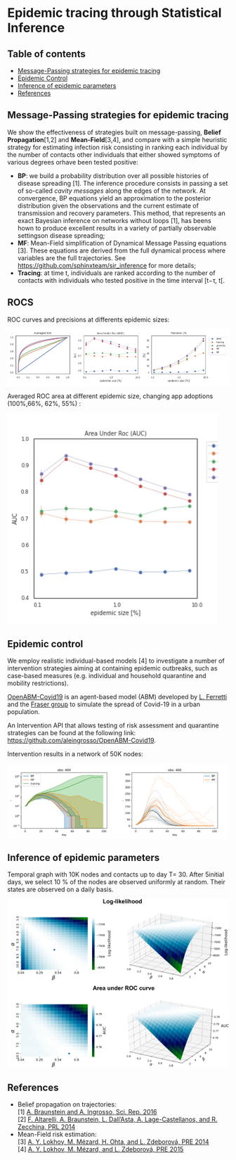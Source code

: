 # Epidemic tracing through Statistical Inference


## Table of contents
* [Message-Passing strategies for epidemic tracing](#message-passing-strategies-for-epidemic-tracing)
* [Epidemic Control](#epidemic-control)
* [Inference of epidemic parameters](#inference-of-epidemic-parameters)
* [References](references)

## Message-Passing strategies for epidemic tracing

We show the effectiveness of strategies built on message-passing, **Belief Propagation**\[1,2\] and **Mean-Field**\[3,4\], and compare with a simple heuristic strategy for estimating infection risk consisting in ranking each individual by the number of contacts other individuals that either showed symptoms of various degrees orhave been tested positive:

* **BP**: we build a probability distribution over all possible histories of disease spreading \[1\]. The inference procedure consists in passing a set of so-called *cavity messages* along the edges of the network. At convergence, BP equations yield an approximation to the posterior distribution given the observations and the current estimate of transmission and recovery parameters. This method, that represents an exact Bayesian inference on networks without loops \[1\], has beens hown to produce excellent results in a variety of partially observable settingson disease spreading;
* **MF**: Mean-Field simplification of Dynamical Message Passing equations \[3\]. These equations are derived from the full dynamical process where variables are the full trajectories. See https://github.com/sphinxteam/sir_inference for more details;
* **Tracing**: at time t, individuals are ranked according to the number of contacts with individuals who tested positive in the time interval \[t−τ, t\[.

## ROCS
ROC curves and precisions at differents epidemic sizes:

![](./figs/roc_.png)

Averaged ROC area at different epidemic size, changing app adoptions (100\%,66\%, 62\%, 55\%) :

![](./figs/auc.gif)

## Epidemic control

We employ realistic individual-based models [4] to investigate a number of intervention strategies aiming at containing epidemic outbreaks, such as case-based measures (e.g. individual and household quarantine and mobility restrictions).  

[OpenABM-Covid19](https://github.com/BDI-pathogens/OpenABM-Covid19) is an agent-based model (ABM) developed by [L. Ferretti](https://sites.google.com/view/lucaferretti) and the [Fraser group](https://www.coronavirus-fraser-group.org/) to simulate the spread of Covid-19 in a urban population.

An Intervention API that allows testing of risk assessment and quarantine strategies can be found at the following link: https://github.com/aleingrosso/OpenABM-Covid19.  

Intervention results in a network of 50K nodes:

![intervention_multiple_50K](figs/N50K_o400_linear_and_log.svg)


## Inference of epidemic parameters

Temporal graph with 10K nodes and contacts up to day T= 30.
After 5initial days, we select 10 % of the nodes are observed uniformly at random.
Their states are observed on a daily basis.

![inference_auc_parameters_10K](figs/inference_parameters_openABM_gamma.png)


## References

- Belief propagation on trajectories:  
\[1\] [A. Braunstein and A. Ingrosso, Sci. Rep. 2016](https://www.nature.com/articles/srep27538)  
\[2\] [F. Altarelli, A. Braunstein, L. Dall’Asta, A. Lage-Castellanos, and R. Zecchina, PRL 2014](https://journals.aps.org/prl/abstract/10.1103/PhysRevLett.112.118701)
- Mean-Field risk estimation:  
\[3\] [A. Y. Lokhov, M. Mézard, H. Ohta, and L. Zdeborová, PRE 2014](https://journals.aps.org/pre/abstract/10.1103/PhysRevE.90.012801)  
\[4\] [A. Y. Lokhov, M. Mézard, and L. Zdeborová, PRE 2015](https://journals.aps.org/pre/abstract/10.1103/PhysRevE.91.012811)
